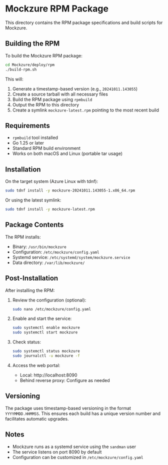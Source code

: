 # Mockzure RPM Package

This directory contains the RPM package specifications and build scripts for Mockzure.

## Building the RPM

To build the Mockzure RPM package:

```bash
cd Mockzure/deploy/rpm
./build-rpm.sh
```

This will:
1. Generate a timestamp-based version (e.g., `20241011.143055`)
2. Create a source tarball with all necessary files
3. Build the RPM package using `rpmbuild`
4. Output the RPM to this directory
5. Create a symlink `mockzure-latest.rpm` pointing to the most recent build

## Requirements

- `rpmbuild` tool installed
- Go 1.25 or later
- Standard RPM build environment
- Works on both macOS and Linux (portable tar usage)

## Installation

On the target system (Azure Linux with tdnf):

```bash
sudo tdnf install -y mockzure-20241011.143055-1.x86_64.rpm
```

Or using the latest symlink:

```bash
sudo tdnf install -y mockzure-latest.rpm
```

## Package Contents

The RPM installs:
- Binary: `/usr/bin/mockzure`
- Configuration: `/etc/mockzure/config.yaml`
- Systemd service: `/etc/systemd/system/mockzure.service`
- Data directory: `/var/lib/mockzure/`

## Post-Installation

After installing the RPM:

1. Review the configuration (optional):
   ```bash
   sudo nano /etc/mockzure/config.yaml
   ```

2. Enable and start the service:
   ```bash
   sudo systemctl enable mockzure
   sudo systemctl start mockzure
   ```

3. Check status:
   ```bash
   sudo systemctl status mockzure
   sudo journalctl -u mockzure -f
   ```

4. Access the web portal:
   - Local: http://localhost:8090
   - Behind reverse proxy: Configure as needed

## Versioning

The package uses timestamp-based versioning in the format `YYYYMMDD.HHMMSS`. This ensures each build has a unique version number and facilitates automatic upgrades.

## Notes

- Mockzure runs as a systemd service using the `sandman` user
- The service listens on port 8090 by default
- Configuration can be customized in `/etc/mockzure/config.yaml`

